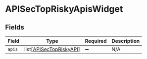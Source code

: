 # APISecTopRiskyApisWidget


## Fields

| Field                                                               | Type                                                                | Required                                                            | Description                                                         |
| ------------------------------------------------------------------- | ------------------------------------------------------------------- | ------------------------------------------------------------------- | ------------------------------------------------------------------- |
| `apis`                                                              | list[[APISecTopRiskyAPI](../../models/shared/apisectopriskyapi.md)] | :heavy_minus_sign:                                                  | N/A                                                                 |